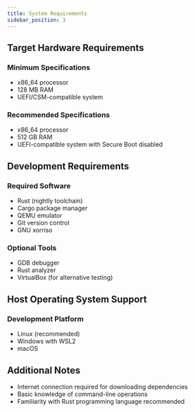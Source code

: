 ```yaml
---
title: System Requirements
sidebar_position: 3
---
```


## Target Hardware Requirements

### Minimum Specifications

- x86_64 processor
- 128 MB RAM
- UEFI/CSM-compatible system

### Recommended Specifications

- x86_64 processor
- 512 GB RAM
- UEFI-compatible system with Secure Boot disabled

## Development Requirements

### Required Software

- Rust (nightly toolchain)
- Cargo package manager
- QEMU emulator
- Git version control
- GNU xorriso

### Optional Tools

- GDB debugger
- Rust analyzer
- VirtualBox (for alternative testing)
<!-- - Docker (for containerized development) -->

## Host Operating System Support

### Development Platform

- Linux (recommended)
- Windows with WSL2
- macOS

## Additional Notes

- Internet connection required for downloading dependencies
- Basic knowledge of command-line operations
- Familiarity with Rust programming language recommended
